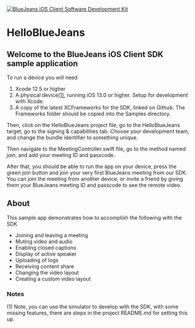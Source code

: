 [![BlueJeans iOS Client Software Development Kit](https://user-images.githubusercontent.com/23289872/127987669-3842046b-2f08-46e4-9949-6bf0cdb45d95.png "BlueJeans iOS Client Software Development Kit Sample App")](https://www.bluejeans.com "BlueJeans iOS Client Software Development Kit")

# HelloBlueJeans
## Welcome to the BlueJeans iOS Client SDK sample application

To run a device you will need

1. Xcode 12.5 or higher
2. A physical device<a href="#notes">(1)</a>, running iOS 13.0 or higher. Setup for development with Xcode.
3. A copy of the latest XCFrameworks for the SDK, linked on Github. The Frameworks folder should be copied into the Samples directory.

Then, click on the HelloBlueJeans project file, go to the HelloBlueJeans target, go to the signing & capabilities tab. Choose your development team, and change the bundle identifier to something unique.

Then navigate to the MeetingController.swift file, go to the method named *join*, and add your meeting ID and passcode.

After that, you should be able to run the app on your device, press the green join button and join your very first BlueJeans meeting from our SDK. You can join the meeting from another device, or invite a friend by giving them your BlueJeans meeting ID and passcode to see the remote video.

## About
This sample app demonstrates how to accomplish the following with the SDK
- Joining and leaving a meeting
- Muting video and audio
- Enabling closed captions
- Display of active speaker
- Uploading of logs
- Receiving content share
- Changing the video layout
- Creating a custom video layout

### Notes
(1) Note, you can use the simulator to develop with the SDK, with some missing features, there are steps in the project README.md for setting this up.
